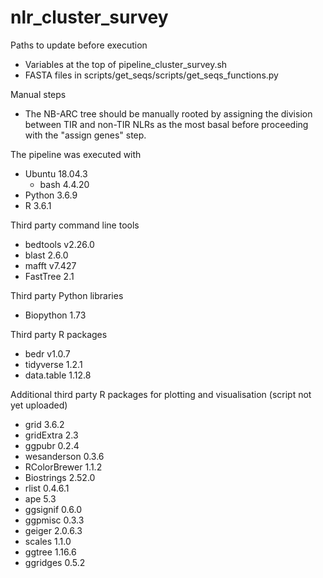 # nlr_cluster_survey

Paths to update before execution
- Variables at the top of pipeline_cluster_survey.sh
- FASTA files in scripts/get_seqs/scripts/get_seqs_functions.py

Manual steps
- The NB-ARC tree should be manually rooted by assigning the division between TIR and non-TIR NLRs as the most basal before proceeding with the "assign genes" step.


The pipeline was executed with
- Ubuntu 18.04.3
  - bash 4.4.20
- Python 3.6.9
- R 3.6.1

Third party command line tools
- bedtools v2.26.0
- blast 2.6.0
- mafft v7.427
- FastTree 2.1

Third party Python libraries
- Biopython 1.73

Third party R packages
- bedr v1.0.7
- tidyverse 1.2.1
- data.table 1.12.8

Additional third party R packages for plotting and visualisation (script not yet uploaded)
- grid 3.6.2
- gridExtra 2.3
- ggpubr 0.2.4
- wesanderson 0.3.6
- RColorBrewer 1.1.2
- Biostrings 2.52.0
- rlist 0.4.6.1
- ape 5.3
- ggsignif 0.6.0
- ggpmisc 0.3.3
- geiger 2.0.6.3
- scales 1.1.0
- ggtree 1.16.6
- ggridges 0.5.2
